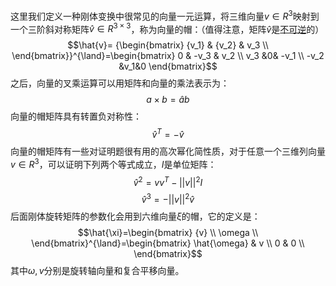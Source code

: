这里我们定义一种刚体变换中很常见的向量一元运算，将三维向量$v \in R^3$映射到一个三阶斜对称矩阵$\hat{v} \in R^{3 \times 3}$，称为向量的帽：（值得注意，矩阵$\hat{v}$是<u>不可逆</u>的）
$$\hat{v}= {\begin{bmatrix} {v_1} & {v_2} & v_3 \\ \end{bmatrix}}^{\land}=\begin{bmatrix} 0 & -v_3 & v_2 \\ v_3 &0& -v_1 \\ -v_2 &v_1&0 \end{bmatrix}$$
之后，向量的叉乘运算可以用矩阵和向量的乘法表示为：
$$a \times b=\hat{a}b$$
向量的帽矩阵具有转置负对称性：
$$\hat{v}^T=-\hat{v}$$
向量的帽矩阵有一些对证明题很有用的高次幂化简性质，对于任意一个三维列向量$v \in R^3$，可以证明下列两个等式成立，$I$是单位矩阵：
$$\hat{v}^2=vv^T-||v||^2I$$
$$\hat{v}^3=-||v||^2\hat{v}$$
后面刚体旋转矩阵的参数化会用到六维向量$\xi$的帽，它的定义是：
$$\hat{\xi}=\begin{bmatrix} {v}  \\ \omega \\ \end{bmatrix}^{\land}=\begin{bmatrix} \hat{\omega} & v \\ 0 & 0 \\ \end{bmatrix}$$
其中$\omega, v$分别是旋转轴向量和复合平移向量。